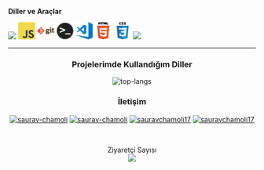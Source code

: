 **Diller ve Araçlar**

<code><img height="35rem" src="https://cdn4.iconfinder.com/data/icons/logos-3/600/React.js_logo-512.png" /></code>
<code><img height="35rem" src="https://raw.githubusercontent.com/github/explore/80688e429a7d4ef2fca1e82350fe8e3517d3494d/topics/javascript/javascript.png"></code>
<code><img height="35rem" src="https://raw.githubusercontent.com/github/explore/80688e429a7d4ef2fca1e82350fe8e3517d3494d/topics/git/git.png"></code>
<code><img height="35rem" src="https://raw.githubusercontent.com/github/explore/80688e429a7d4ef2fca1e82350fe8e3517d3494d/topics/terminal/terminal.png"></code>
<code><img alt="Visual Studio Code" height="35rem" src="https://raw.githubusercontent.com/github/explore/80688e429a7d4ef2fca1e82350fe8e3517d3494d/topics/visual-studio-code/visual-studio-code.png" /></code>
<code><img alt="HTML5" height="35rem" src="https://raw.githubusercontent.com/github/explore/80688e429a7d4ef2fca1e82350fe8e3517d3494d/topics/html/html.png" /></code>
<code><img alt="CSS3" height="35rem" src="https://raw.githubusercontent.com/github/explore/80688e429a7d4ef2fca1e82350fe8e3517d3494d/topics/css/css.png" /></code>
<code><img height="35rem" src="https://img.icons8.com/color/2x/bootstrap.png" /></code>

***
<h3 align="center">Projelerimde Kullandığım Diller</h3>
<p align="center">
  <img src="https://github-readme-stats.vercel.app/api/top-langs/?username=selindayioglu&layout=compact&theme=dark" alt="top-langs" />
</p>
<h3 align="center">İletişim</h3>
<p align="center">
<a href="mailto:slndayioglu@gmail.com" target="blank"><img align="center" src="https://cdn.jsdelivr.net/npm/simple-icons@3.0.1/icons/gmail.svg" alt="saurav-chamoli" height="30" width="40" /></a>
  <a href="https://www.linkedin.com/in/selin-dayioglu/" target="blank"><img align="center" src="https://cdn.jsdelivr.net/npm/simple-icons@3.0.1/icons/linkedin.svg" alt="saurav-chamoli" height="30" width="40" /></a>
<a href="https://codepen.io/selindayioglu" target="blank"><img align="center" src="https://cdn.jsdelivr.net/npm/simple-icons@3.0.1/icons/codepen.svg" alt="sauravchamoli17" height="30" width="40" /></a>
  <a href="https://stackoverflow.com/users/14768905" target="blank"><img align="center" src="https://cdn.jsdelivr.net/npm/simple-icons@3.0.1/icons/stackoverflow.svg" alt="sauravchamoli17" height="30" width="40" /></a>

</p>
<br />
<p align="center"> 
Ziyaretçi Sayısı<br />
  <img src="https://profile-counter.glitch.me/selindayioglu/count.svg" />
</p>

